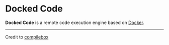# Docked Code

**Docked Code** is a remote code execution engine based on [Docker](https://www.docker.com/ 'Docker').

---

Credit to [compilebox](https://github.com/remoteinterview/compilebox)
